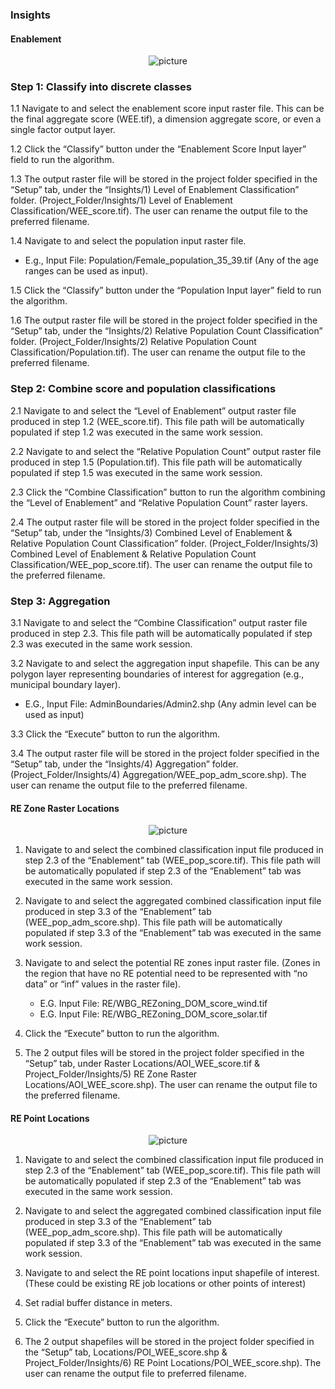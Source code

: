 ### Insights

#### Enablement

<p align="center">
  <img src="https://github.com/worldbank/GEEST/raw/main/docs/pictures/ENA.jpg" alt="picture">
</p>

### Step 1: Classify into discrete classes

1.1 Navigate to and select the enablement score input raster file. This can be the final aggregate score (WEE.tif), a dimension aggregate score, or even a single factor output layer.

1.2 Click the “Classify” button under the “Enablement Score Input layer” field to run the algorithm.

1.3 The output raster file will be stored in the project folder specified in the “Setup” tab, under the “Insights/1) Level of Enablement Classification” folder. (Project_Folder/Insights/1) Level of Enablement Classification/WEE_score.tif). The user can rename the output file to the preferred filename.

1.4 Navigate to and select the population input raster file.
   - E.g., Input File: Population/Female_population_35_39.tif (Any of the age ranges can be used as input).

1.5 Click the “Classify” button under the “Population Input layer” field to run the algorithm.

1.6 The output raster file will be stored in the project folder specified in the “Setup” tab, under the “Insights/2) Relative Population Count Classification” folder. (Project_Folder/Insights/2) Relative Population Count Classification/Population.tif). The user can rename the output file to the preferred filename.

### Step 2: Combine score and population classifications

2.1 Navigate to and select the “Level of Enablement” output raster file produced in step 1.2 (WEE_score.tif). This file path will be automatically populated if step 1.2 was executed in the same work session.

2.2 Navigate to and select the “Relative Population Count” output raster file produced in step 1.5 (Population.tif). This file path will be automatically populated if step 1.5 was executed in the same work session.

2.3 Click the “Combine Classification” button to run the algorithm combining the “Level of Enablement” and “Relative Population Count” raster layers.

2.4 The output raster file will be stored in the project folder specified in the “Setup” tab, under the “Insights/3) Combined Level of Enablement & Relative Population Count Classification” folder. (Project_Folder/Insights/3) Combined Level of Enablement & Relative Population Count Classification/WEE_pop_score.tif). The user can rename the output file to the preferred filename.

### Step 3: Aggregation

3.1 Navigate to and select the “Combine Classification” output raster file produced in step 2.3. This file path will be automatically populated if step 2.3 was executed in the same work session.

3.2 Navigate to and select the aggregation input shapefile. This can be any polygon layer representing boundaries of interest for aggregation (e.g., municipal boundary layer).
   - E.G., Input File: AdminBoundaries/Admin2.shp (Any admin level can be used as input)

3.3 Click the “Execute” button to run the algorithm.

3.4 The output raster file will be stored in the project folder specified in the “Setup” tab, under the “Insights/4) Aggregation” folder. (Project_Folder/Insights/4) Aggregation/WEE_pop_adm_score.shp). The user can rename the output file to the preferred filename.


#### RE Zone Raster Locations

<p align="center">
  <img src="https://github.com/worldbank/GEEST/raw/main/docs/pictures/REzone.jpg" alt="picture">
</p>

1. Navigate to and select the combined classification input file produced in step 2.3 of the “Enablement” tab (WEE_pop_score.tif). This file path will be automatically populated if step 2.3 of the “Enablement” tab was executed in the same work session.

2. Navigate to and select the aggregated combined classification input file produced in step 3.3 of the “Enablement” tab (WEE_pop_adm_score.shp). This file path will be automatically populated if step 3.3 of the “Enablement” tab was executed in the same work session.

3. Navigate to and select the potential RE zones input raster file. (Zones in the region that have no RE potential need to be represented with “no data” or “inf” values in the raster file).
   - E.G. Input File: RE/WBG_REZoning_DOM_score_wind.tif
   - E.G. Input File: RE/WBG_REZoning_DOM_score_solar.tif

4. Click the “Execute” button to run the algorithm.

5. The 2 output files will be stored in the project folder specified in the “Setup” tab, under Raster Locations/AOI_WEE_score.tif & Project_Folder/Insights/5) RE Zone Raster Locations/AOI_WEE_score.shp). The user can rename the output file to the preferred filename.


#### RE Point Locations

<p align="center">
  <img src="https://github.com/worldbank/GEEST/raw/main/docs/pictures/REpoint.jpg" alt="picture">
</p>

1.	Navigate to and select the combined classification input file produced in step 2.3 of the “Enablement” tab (WEE_pop_score.tif). This file path will be automatically populated if step 2.3 of the “Enablement” tab was executed in the same work session.

2.	Navigate to and select the aggregated combined classification input file produced in step 3.3 of the “Enablement” tab (WEE_pop_adm_score.shp). This file path will be automatically populated if step 3.3 of the “Enablement” tab was executed in the same work session.

3.	Navigate to and select the RE point locations input shapefile of interest. (These could be existing RE job locations or other points of interest)

4.	Set radial buffer distance in meters.

5.	Click the “Execute” button to run the algorithm.

6.	The 2 output shapefiles will be stored in the project folder specified in the “Setup” tab, Locations/POI_WEE_score.shp & Project_Folder/Insights/6) RE Point Locations/POI_WEE_score.shp). The user can rename the output file to preferred filename.